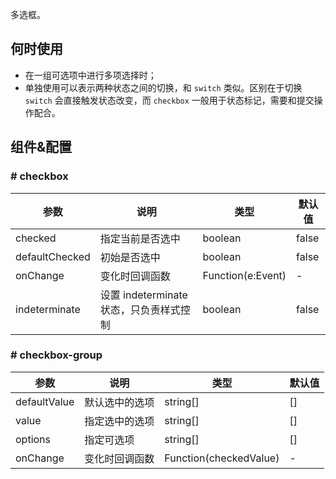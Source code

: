 
多选框。

## 何时使用

- 在一组可选项中进行多项选择时；
- 单独使用可以表示两种状态之间的切换，和 `switch` 类似。区别在于切换 `switch` 会直接触发状态改变，而 `checkbox` 一般用于状态标记，需要和提交操作配合。

## 组件&配置

### # checkbox

| 参数      | 说明             | 类型      | 默认值  |
|----------|------------------|----------|--------|
| checked | 指定当前是否选中 | boolean  | false |
| defaultChecked | 初始是否选中 | boolean | false |
| onChange | 变化时回调函数 | Function(e:Event) | - |
| indeterminate | 设置 indeterminate 状态，只负责样式控制 | boolean | false |

### # checkbox-group

| 参数      | 说明             | 类型      | 默认值  |
|----------|------------------|----------|--------|
| defaultValue | 默认选中的选项 | string[] | [] |
| value | 指定选中的选项| string[] | [] |
| options  | 指定可选项 | string[] | [] |
| onChange | 变化时回调函数 | Function(checkedValue) | - |
